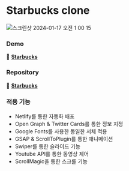 # Starbucks clone

![스크린샷 2024-01-17 오전 1 00 15](https://github.com/Heo-y-y/development-blog/assets/112863029/a83a4912-daf5-4cb4-b79b-163b60ebadba)

### Demo
📎 **[Starbucks](https://superlative-cocada-16c2e2.netlify.app/)**

### Repository
📎 **[Starbucks](https://github.com/Heo-y-y/starbucks)**

### 적용 기능
- Netlify를 통한 자동화 배포
- Open Graph & Twitter Cards를 통한 정보 지정
- Google Fonts를 사용한 동일한 서체 적용
- GSAP & ScrollToPlugin를 통한 애니메이션
- Swiper를 통한 슬라이드 기능
- Youtube API를 통한 동영상 제어
- ScrollMagic을 통한 스크롤 기능
